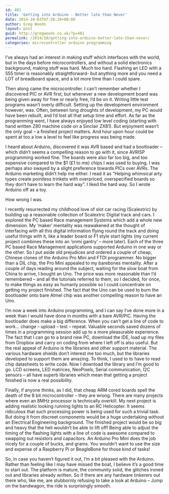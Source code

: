 ```yaml
---
id: 481
title: 'Getting into Arduino - Better late than Never'
date: 2014-10-03T07:58:28+00:00
author: Greg Woods
layout: post
guid: http://gregwoods.co.uk/?p=481
permalink: /2014/10/getting-into-arduino-better-late-than-never/
categories: microcontroller arduino programming
---
```

I&#8217;ve always had an interest in making stuff which interfaces with the world, but in the days before microcontrollers, and without a solid electronics background, making stuff was hard. Much too hard. Flashing an LED with a 555 timer is reasonably straightforward- but anything more and you need a LOT of breadboard space, and a lot more time than I could spare.

Then along came the microcontroller. I can&#8217;t remember whether I discovered PIC or AVR first, but whenever a new development board was being given away for free or nearly free, I&#8217;d be on it. Writing little test programs wasn&#8217;t overly difficult. Setting up the development environment however, was. Often, between long droughts of development, my PC would have been rebuilt, and I&#8217;d lost all that setup time and effort. As far as the programming went, I have always enjoyed low level coding (starting with hand written Z80 machine code on a Sinclair ZX81). But enjoyment wasn&#8217;t the only goal &#8211; a finished project matters. And hour upon hour could be spent at too a low a level to feel like progress was being made.

I heard about Arduino, discovered it was AVR based and had a bootloader &#8211; which didn&#8217;t seems a compelling reason to go with it, since AVRISP programming worked fine. The boards were also far too big, and too expensive compared to the $1 (£1 to me) chips I was used to buying. I was perhaps also swayed by a slight preference towards PICs over AVRs. The Arduino marketing didn&#8217;t help me either. I read it as &#8220;Helping whimsical arty types create pointless trinkets with overpriced, overspecified boards so they don&#8217;t have to learn the hard way&#8221;. I liked the hard way. So I wrote Arduino off as a toy.

How wrong I was.

I recently resurrected my childhood love of slot car racing (Scalextric) by building up a reasonable collection of Scalextric Digital track and cars. I explored the PC based Race management Systems which add a whole new dimension. My &#8216;maker&#8217; mentality was reawakened at the thought of interfacing with all this digital information flying round the track and doing useful things with it, like a leader board or F1 style start lights (my current project combines these into an &#8216;onmi gantry&#8217; &#8211; more later). Each of the three PC based Race Management applications supported Arduino in one way or the other. So I put aside old prejudices and ordered a couple of cheap, Chinese clones of the Arduino Pro Mini and FTDI programmer. No bigger than a DIL chip, the Pro Mini appealed to my barebones mentality. After a couple of days reading around the subject, waiting for the slow boat from China to arrive, I bought an Uno. The price was more reasonable than I&#8217;d remembered &#8211; and all the tutorials referred to them, so I decided, for once, to make things as easy as humanly possible so I could concentrate on getting my project finished. The fact that the Uno can be used to burn the bootloader onto bare Atmel chip was another compelling reason to have an Uno.

I&#8217;m now a week into Arduino programming, and I can say I&#8217;ve done more in a week than I would have done in months with a bare AVR/PIC. Having the bootloader does make a big difference. When you can&#8217;t get a line of code to work&#8230; change &#8211; upload &#8211; test &#8211; repeat. Valuable seconds saved dozens of times in a programming session add up to a more pleasurable experience. The fact that I can go to a brand new PC, download the IDE, load up my files from Dropbox and carry on coding from where I left off is also useful. But the real appeal of Arduino is the libraries and other support material. The various hardware shields don&#8217;t interest me too much, but the libraries developed to support them are amazing. To think, I used to to have to read chip datasheets to write code. Now I download the library and I&#8217;m good to go. LCD screens, LED matrices, NeoPixels, Serial communication, I2C sensors &#8211; all have superb libraries which mean that getting a project finished is now a real possibility.

Finally, if anyone thinks, as I did, that cheap ARM cored boards spell the death of the 8 bit microcontroller &#8211; they are wrong. There are many projects where even an 8MHz processor is technically overkill. My next project is adding realistic looking running lights to an RC Helicopter. It seems ridiculous that such processing power is being used for such a trivial task. But doing it from discreet components would be a huge undertaking without an Electrical Engineering background. The finished project would be so big and heavy that the heli wouldn&#8217;t be able to lift off! Being able to adjust the timing of the flashing lights with a line of code is awesome compared to swapping out resistors and capacitors. An Arduino Pro Mini does the job nicely for a couple of bucks, and grams. You wouldn&#8217;t want to use the size and expense of a Raspberry Pi or BeagleBone for those kind of tasks!

So, in case you haven&#8217;t figured it out, I&#8217;m a bit pleased with the Arduino. Rather than feeling like I may have missed the boat, I believe it&#8217;s a good time to start out. The platform is mature, the community solid, the glitches ironed out and libraries already written. So if there are any hardware tinkerers out there who, like me, are stubbornly refusing to take a look at Arduino &#8211; Jump on the bandwagon, the ride is surprisingly smooth.